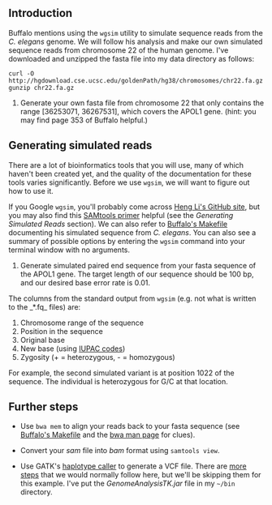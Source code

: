 Introduction
------------

Buffalo mentions using the `wgsim` utility to simulate sequence reads
from the *C. elegans* genome. We will follow his analysis and make our
own simulated sequence reads from chromosome 22 of the human genome.
I've downloaded and unzipped the fasta file into my data directory as
follows:

    curl -O http://hgdownload.cse.ucsc.edu/goldenPath/hg38/chromosomes/chr22.fa.gz
    gunzip chr22.fa.gz

1.  Generate your own fasta file from chromosome 22 that only contains
    the range \[36253071, 36267531\], which covers the APOL1 gene.
    (hint: you may find page 353 of Buffalo helpful.)

Generating simulated reads
--------------------------

There are a lot of bioinformatics tools that you will use, many of which
haven't been created yet, and the quality of the documentation for these
tools varies significantly. Before we use `wgsim`, we will want to
figure out how to use it.

If you Google `wgsim`, you'll probably come across [Heng Li's GitHub
site](https://github.com/lh3/wgsim), but you may also find this
[SAMtools primer](http://biobits.org/samtools_primer.html) helpful (see
the *Generating Simulated Reads* section). We can also refer to
[Buffalo's
Makefile](https://github.com/BIFXapps/bds-files/blob/master/chapter-11-alignment/celegans-reads/Makefile)
documenting his simulated sequence from *C. elegans*. You can also see a
summary of possible options by entering the `wgsim` command into your
terminal window with no arguments.

1.  Generate simulated paired end sequence from your fasta sequence of
    the APOL1 gene. The target length of our sequence should be 100 bp,
    and our desired base error rate is 0.01.

The columns from the standard output from `wgsim` (e.g. not what is
written to the \_\*.fq\_ files) are:

1.  Chromosome range of the sequence
2.  Position in the sequence
3.  Original base
4.  New base (using [IUPAC
    codes](https://www.bioinformatics.org/sms/iupac.html))
5.  Zygosity (+ = heterozygous, - = homozygous)

For example, the second simulated variant is at position 1022 of the
sequence. The individual is heterozygous for G/C at that location.

Further steps
-------------

-   Use `bwa mem` to align your reads back to your fasta sequence (see
    [Buffalo's
    Makefile](https://github.com/BIFXapps/bds-files/blob/master/chapter-11-alignment/celegans-reads/Makefile)
    and the [bwa man page](http://bio-bwa.sourceforge.net/bwa.shtml)
    for clues).

-   Convert your *sam* file into *bam* format using `samtools view`.

-   Use GATK's [haplotype
    caller](https://software.broadinstitute.org/gatk/documentation/tooldocs/current/org_broadinstitute_gatk_tools_walkers_haplotypecaller_HaplotypeCaller.php)
    to generate a VCF file. There are [more
    steps](https://software.broadinstitute.org/gatk/best-practices/bp_3step.php?case=GermShortWGS)
    that we would normally follow here, but we'll be skipping them for
    this example. I've put the *GenomeAnalysisTK.jar* file in my
    `~/bin` directory.
